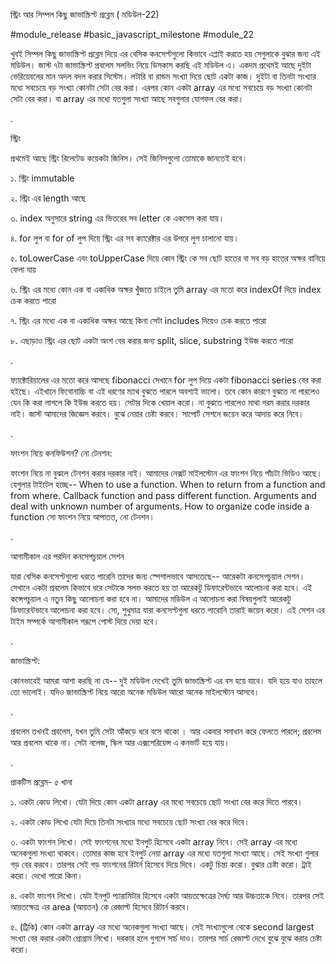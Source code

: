 স্ট্রিং আর সিম্পল কিছু জাভাস্ক্রিপ্ট প্রব্লেম ( মডিউল-22)

#module_release #basic_javascript_milestone #module_22



খুবই সিম্পল কিছু জাভাস্ক্রিপ্ট প্রব্লেম দিয়ে এর বেসিক কনসেপ্টগুলো কিভাবে এপ্লাই করতে হয় সেগুলাকে বুঝার জন্য এই মডিউল। জাস্ট ৭টা জাভাস্ক্রিপ্ট প্রবলেম সলভিং নিয়ে ডিসকাস করছি এই মডিউল এ। একদম প্রথেমই আছে দুইটা ভেরিয়েবলের মান অদল বদল করার সিস্টেম। লটারি বা রান্ডম সংখ্যা দিয়ে ছোট একটা কাজ। দুইটা বা তিনটা সংখ্যার মধ্যে সবচেয়ে বড় সংখ্যা কোনটা সেটা বের করা। এরপর কোন একটা array এর মধ্যে সবচেয়ে বড় সংখ্যা কোনটা সেটা বের করা। বা array এর মধ্যে যতগুলা সংখ্যা আছে সবগুলার যোগফল বের করা। 

.

স্ট্রিং 

প্রথমেই আছে স্ট্রিং রিলেটেড কয়েকটা জিনিস। সেই জিনিসগুলো তোমাকে জানতেই হবে। 

১. স্ট্রিং immutable 

২. স্ট্রিং এর length আছে 

৩. index অনুসারে string এর ভিতরের সব letter কে একসেস করা যায়। 

৪. for লুপ বা for of লুপ দিয়ে স্ট্রিং এর সব ক্যারেক্টার এর উপরে লুপ চালানো যায়। 

৫. toLowerCase এবং toUpperCase দিয়ে কোন স্ট্রিং কে সব ছোট হাতের বা সব বড় হাতের অক্ষর বানিয়ে ফেলা যায় 

৬. স্ট্রিং এর মধ্যে কোন এক বা একাধিক অক্ষর খুঁজতে চাইলে তুমি array এর মতো করে indexOf দিয়ে index চেক করতে পারো 

৭. স্ট্রিং এর মধ্যে এক বা একাধিক অক্ষর আছে কিনা সেটা includes দিয়েও চেক করতে পারো 

৮. এছাড়াও স্ট্রিং এর ছোট একটা অংশ বের করার জন্য split, slice, substring ইউজ করতে পারো 



.

ফ্যাক্টোরিয়ালের এর মতো করে আসছে fibonacci সেখানে for লুপ দিয়ে একটা fibonacci series বের করা হইছে। এইখানে ফিবোনাচ্চি বা এই ধরণের ম্যাথ বুঝতে পারলে অবশ্যই ভালো। তবে কোন কারণে বুঝতে না পারলেও যেন কি করা লাগলে কি ইউজ করতে হয়। সেটার দিকে খেয়াল করো। না বুঝতে পারলেও মাথা গরম করার দরকার নাই। জাস্ট আমাদের জিজ্ঞেস করবে। বুঝে নেয়ার চেষ্টা করবে। সাপোর্ট সেশনে জয়েন করে আদায় করে নিবে। 

 



.



ফাংশন নিয়ে কনফিউশন? নো টেনশন: 

ফাংশন নিয়ে না বুঝলে টেনশন করার দরকার নাই। আমাদের নেক্সট মাইলস্টোন এর ফাংশন নিয়ে পাঁচটা ভিডিও আছে। যেগুলার টাইটেল হচ্ছে-- When to use a function. When to return from a function and from where. Callback function and pass different function. Arguments and deal with unknown number of arguments. How to organize code inside a function সো ফাংশন নিয়ে আপাতত, নো টেনশন। 

 

.

 

আগামীকাল এর পরদিন কনসেপচুয়াল সেশন 

যারা বেসিক কনসেপ্টগুলো ধরতে পারেনি তাদের জন্য স্পেশালভাবে আসতেছে-- আরেকটা কনসেপচুয়াল সেশন। সেখানে একটা প্রবলেম কিভাবে ধরে সেটাকে সলভ করতে হয় তা আরেকটু ডিফারেন্টভাবে আলোচনা করা হবে। এই কন্সেপচুয়াল এ নতুন কিছু আলোচনা করা হবে না। আমাদের মডিউল এ আলোচনা করা বিষয়গুলাই আরেকটু ডিফারেন্টভাবে আলোচনা করা হবে। সো, শুধুমাত্র যারা কনসেপ্টগুলা ধরতে পারোনি তারাই জয়েন করো। এই সেশন এর টাইম সম্পর্কে আগামীকাল গরূপে পোস্ট দিয়ে দেয়া হবে। 

.



 



জাভাস্ক্রিপ্ট: 

কোনভাবেই আমরা আশা করছি না যে-- দুই মডিউল দেখেই তুমি জাভাস্ক্রিপ্ট এর বস হয়ে যাবে। যদি হয়ে যাও তাহলে তো ভালোই। যদিও জাভাস্ক্রিপ্ট নিয়ে আরো অনেক মডিউল আরো অনেক মাইলস্টোন আসবে। 



.

 

প্রবলেম তখনই প্রবলেম, যখন তুমি সেটা আঁকড়ে ধরে বসে থাকো । আর একবার সমাধান করে ফেলতে পারলে; প্রবলেম আর প্রবলেম থাকে না। সেটা নলেজ, স্কিল আর এক্সপেরিয়েন্স এ কনভার্ট হয়ে যায়।



.

প্রাকটিস প্রব্লেম- ৫ খানা 

১. একটা কোড লিখো। যেটা দিয়ে কোন একটা array এর মধ্যে সবচেয়ে ছোট সংখ্যা বের করে দিতে পারবে। 

২. একটা কোড লিখো যেটা দিয়ে তিনটা সংখ্যার মধ্যে সবচেয়ে ছোট সংখ্যা বের করে দিবে।  

৩. একটা ফাংশন লিখো। সেই ফাংশনের মধ্যে ইনপুট হিসেবে একটা array নিবে। সেই array এর মধ্যে অনেকগুলা সংখ্যা থাকবে। তোমার কাজ হবে ইনপুট নেয়া array এর মধ্যে যতগুলা সংখ্যা আছে। সেই সংখ্যা গুলার গড় বের করবে। তারপর সেই গড় ফাংশনের রিটার্ন হিসেবে দিয়ে দিবে। একটু চিন্তা করো। বুঝার চেষ্টা করো। ট্রাই করো। দেখো পারো কিনা। 

৪. একটা ফাংশন লিখো। যেটা ইনপুট প্যারামিটার হিসেবে একটা আয়তক্ষেত্রের দৈর্ঘ্য আর উচ্চতাকে নিবে। তারপর সেই আয়তক্ষেত্র এর area (আয়তন) কে রেজাল্ট হিসেবে রিটার্ন করবে। 

৫. (ট্রিকি) কোন একটা array এর মধ্যে অনেকগুলা সংখ্যা আছে। সেই সংখ্যাগুলো থেকে second largest সংখ্যা বের করার একটা প্রোগ্রাম লিখো। দরকার হলে গুগলে সার্চ দাও। তারপর সার্চ রেজাল্ট দেখে বুঝে বুঝে করার চেষ্টা করো। 
